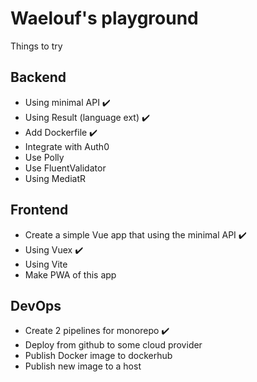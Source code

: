 # Waelouf's playground

Things to try 

## Backend
- Using minimal API ✔️
- Using Result (language ext) ✔️
- Add Dockerfile ✔️
- Integrate with Auth0
- Use Polly 
- Use FluentValidator
- Using MediatR

## Frontend
- Create a simple Vue app that using the minimal API ✔️
- Using Vuex ✔️
- Using Vite
- Make PWA of this app

## DevOps
- Create 2 pipelines for monorepo ✔️
- Deploy from github to some cloud provider
- Publish Docker image to dockerhub
- Publish new image to a host
